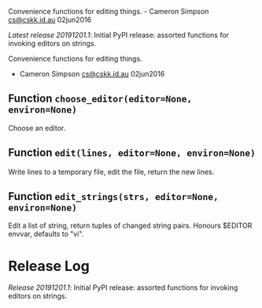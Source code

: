 Convenience functions for editing things. - Cameron Simpson <cs@cskk.id.au> 02jun2016


*Latest release 20191201.1*:
Initial PyPI release: assorted functions for invoking editors on strings.

Convenience functions for editing things.
- Cameron Simpson <cs@cskk.id.au> 02jun2016

## Function `choose_editor(editor=None, environ=None)`

Choose an editor.

## Function `edit(lines, editor=None, environ=None)`

Write lines to a temporary file, edit the file, return the new lines.

## Function `edit_strings(strs, editor=None, environ=None)`

Edit a list of string, return tuples of changed string pairs.
Honours $EDITOR envvar, defaults to "vi".



# Release Log

*Release 20191201.1*:
Initial PyPI release: assorted functions for invoking editors on strings.
